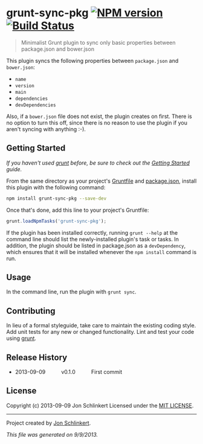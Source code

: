 # grunt-sync-pkg [![NPM version](https://badge.fury.io/js/grunt-sync-pkg.png)](http://badge.fury.io/js/grunt-sync-pkg)  [![Build Status](true.png)](true)

> Minimalist Grunt plugin to sync only basic properties between package.json and bower.json

This plugin syncs the following properties between `package.json` and `bower.json`:

* `name`
* `version`
* `main`
* `dependencies`
* `devDependencies`

Also, if a `bower.json` file does not exist, the plugin creates on first. There is no option to turn this off, since there is no reason to use the plugin if you aren't syncing with anything :-).


## Getting Started
_If you haven't used [grunt][] before, be sure to check out the [Getting Started][] guide._

From the same directory as your project's [Gruntfile][Getting Started] and [package.json][], install this plugin with the following command:

```bash
npm install grunt-sync-pkg --save-dev
```

Once that's done, add this line to your project's Gruntfile:

```js
grunt.loadNpmTasks('grunt-sync-pkg');
```

If the plugin has been installed correctly, running `grunt --help` at the command line should list the newly-installed plugin's task or tasks. In addition, the plugin should be listed in package.json as a `devDependency`, which ensures that it will be installed whenever the `npm install` command is run.

[grunt]: http://gruntjs.com/
[Getting Started]: https://github.com/gruntjs/grunt/blob/devel/docs/getting_started.md
[package.json]: https://npmjs.org/doc/json.html

## Usage
In the command line, run the plugin with `grunt sync`.

## Contributing
In lieu of a formal styleguide, take care to maintain the existing coding style. Add unit tests for any new or changed functionality. Lint and test your code using [grunt][].


## Release History
 * 2013-09-09   v0.1.0   First commit


## License
Copyright (c) 2013-09-09 Jon Schlinkert
Licensed under the [MIT LICENSE](LICENSE-MIT).

***

Project created by [Jon Schlinkert](http://github.com/jonschlinkert).

_This file was generated on 9/9/2013._
